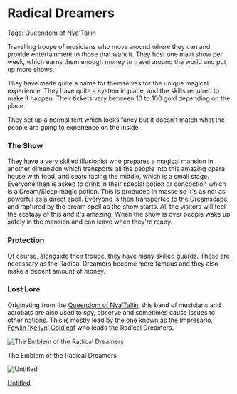 # Radical Dreamers

Tags: Queendom of Nya'Tallin

Travelling troupe of musicians who move around where they can and provide entertainment to those that want it. They host one main show per week, which earns them enough money to travel around the world and put up more shows.

They have made quite a name for themselves for the unique magical experience. They have quite a system in place, and the skills required to make it happen. Their tickets vary between 10 to 100 gold depending on the place.

They set up a normal tent which looks fancy but it doesn't match what the people are going to experience on the inside.

### The Show

They have a very skilled illusionist who prepares a magical mansion in another dimension which transports all the people into this amazing opera house with food, and seats facing the middle, which is a small stage. Everyone then is asked to drink in their special potion or concoction which is a Dream/Sleep magic potion. This is produced in masse so it's as not as powerful as a direct spell. Everyone is then transported to the [Dreamscape](Dreamscape%20de4c628cea234b0392cd11ef24fa0ba6.md) and raptured by the dream spell as the show starts. All the visitors will feel the ecstasy of this and it's amazing. When the show is over people wake up safely in the mansion and can leave when they're ready.

### Protection

Of course, alongside their troupe, they have many skilled guards. These are necessary as the Radical Dreamers become more famous and they also make a decent amount of money.

### **Lost Lore**

Originating from the [Queendom of Nya’Tallin](Queendom%20of%20Nya%E2%80%99Tallin%20cd93d0f7f358493288358dfc3baef5b6.md), this band of musicians and acrobats are also used to spy, observe and sometimes cause issues to other nations. This is mostly lead by the one known as the Impresario, [Fowlin ‘Kellyn’ Goldleaf](Fowlin%20%E2%80%98Kellyn%E2%80%99%20Goldleaf%206ed7070e547343c083c753a11cf373e3.md) who leads the Radical Dreamers.

![The Emblem of the Radical Dreamers](Untitled%2033.png)

The Emblem of the Radical Dreamers

![Untitled](Untitled%2034.png)

[Untitled](Untitled%20cad98ebd32df49acb6c6a24230b3ebc4.csv)